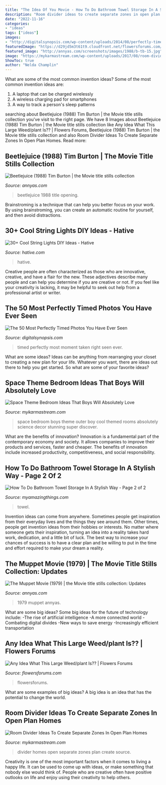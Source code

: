 ```yaml
---
title: "The Idea Of You Movie - How To Do Bathroom Towel Storage In A Stylish Way"
description: "Room divider ideas to create separate zones in open plan homes"
date: "2022-11-16"
categories:
- "ideas"
tags: ["ideas"]
images:
- "http://digitalsynopsis.com/wp-content/uploads/2014/08/perfectly-timed-photos-taken-at-the-right-moment-29.jpg"
featuredImage: "https://d29jd5m3t61t9.cloudfront.net/flowersforums.com/images/fbfiles/images/image-4240657934a45b6c812ddd7c8dc120d5_v_1470691820.jpeg"
featured_image: "http://annyas.com/screenshots/images/1988/b-tb-15.jpg"
image: "https://mykarmastream.com/wp-content/uploads/2017/08/room-divider-10.jpg"
ShowToc: true
author: "Nelda Champlin"
---
```



What are some of the most common invention ideas?
Some of the most common invention ideas are: 
1. A laptop that can be charged wirelessly
2. A wireless charging pad for smartphones
3. A way to track a person's sleep patterns

	

		
searching about Beetlejuice (1988) Tim Burton | the Movie title stills collection you've visit to the right page. We have 8 Images about Beetlejuice (1988) Tim Burton | the Movie title stills collection like Any Idea What This Large Weed/plant Is?? | Flowers Forums, Beetlejuice (1988) Tim Burton | the Movie title stills collection and also Room Divider Ideas To Create Separate Zones In Open Plan Homes. Read more:
		
    
## Beetlejuice (1988) Tim Burton | The Movie Title Stills Collection

<img loading=lazy src="http://annyas.com/screenshots/images/1988/b-tb-15.jpg" onerror="this.onerror=null;this.src='https://tse1.mm.bing.net/th?id=OIP.YwdSLj-v7LnDUEHqr4Ie7QHaEK&amp;pid=15.1';" alt="Beetlejuice (1988) Tim Burton | the Movie title stills collection">

_Source: annyas.com_

>beetlejuice 1988 title opening. 

	

Brainstroming is a technique that can help you better focus on your work. By using brainstroming, you can create an automatic routine for yourself, and then avoid distractions.

    
## 30+ Cool String Lights DIY Ideas - Hative

<img loading=lazy src="http://hative.com/wp-content/uploads/2015/01/string-lights-diy-ideas/7-string-lights-diy-ideas.jpg" onerror="this.onerror=null;this.src='https://tse1.mm.bing.net/th?id=OIP.YEEweGHGFbA0n5-Bs02HpQHaLL&amp;pid=15.1';" alt="30+ Cool String Lights DIY Ideas - Hative">

_Source: hative.com_

>hative. 

	

Creative people are often characterized as those who are innovative, creative, and have a flair for the new. These adjectives describe many people and can help you determine if you are creative or not. If you feel like your creativity is lacking, it may be helpful to seek out help from a professional artist or writer.

    
## The 50 Most Perfectly Timed Photos You Have Ever Seen

<img loading=lazy src="http://digitalsynopsis.com/wp-content/uploads/2014/08/perfectly-timed-photos-taken-at-the-right-moment-29.jpg" onerror="this.onerror=null;this.src='https://tse1.mm.bing.net/th?id=OIP.yR1V_7r534cFg-GmIYP4UgHaKi&amp;pid=15.1';" alt="The 50 Most Perfectly Timed Photos You Have Ever Seen">

_Source: digitalsynopsis.com_

>timed perfectly most moment taken right seen ever. 

	

What are some ideas?
Ideas can be anything from rearranging your closet to creating a new plan for your life. Whatever you want, there are ideas out there to help you get started. So what are some of your favorite ideas?

    
## Space Theme Bedroom Ideas That Boys Will Absolutely Love

<img loading=lazy src="https://mykarmastream.com/wp-content/uploads/2018/02/space-theme-bedroom-12-.jpg" onerror="this.onerror=null;this.src='https://tse3.mm.bing.net/th?id=OIP.KmEL59G6mAukG4hrm4EOYQHaKD&amp;pid=15.1';" alt="Space Theme Bedroom Ideas That Boys Will Absolutely Love">

_Source: mykarmastream.com_

>space bedroom boys theme outer boy cool themed rooms absolutely science decor stunning super discover. 

	

What are the benefits of innovation?
Innovation is a fundamental part of the contemporary economy and society. It allows companies to improve their products and services, faster and cheaper. The benefits of innovation include increased productivity, competitiveness, and social responsibility.

    
## How To Do Bathroom Towel Storage In A Stylish Way - Page 2 Of 2

<img loading=lazy src="https://myamazingthings.com/wp-content/uploads/2017/06/towel-storage-1-1.jpg" onerror="this.onerror=null;this.src='https://tse3.mm.bing.net/th?id=OIP.TKUIHUPtN4CmSCZbT_r7rwHaK4&amp;pid=15.1';" alt="How To Do Bathroom Towel Storage In A Stylish Way - Page 2 of 2">

_Source: myamazingthings.com_

>towel. 

	

Invention ideas can come from anywhere. Sometimes people get inspiration from their everyday lives and the things they see around them. Other times, people get invention ideas from their hobbies or interests. No matter where someone gets their inspiration, turning an idea into a reality takes hard work, dedication, and a little bit of luck. The best way to increase your chances of success is to have a clear plan and be willing to put in the time and effort required to make your dream a reality.

    
## The Muppet Movie (1979) | The Movie Title Stills Collection: Updates

<img loading=lazy src="http://annyas.com/screenshots/images/1979/mm-jf-12.jpg" onerror="this.onerror=null;this.src='https://tse2.mm.bing.net/th?id=OIP.kUCOHbLXKvG4XoAnQy_aKQHaEA&amp;pid=15.1';" alt="The Muppet Movie (1979) | the Movie title stills collection: Updates">

_Source: annyas.com_

>1979 muppet annyas. 

	

What are some big ideas?
Some big ideas for the future of technology include: 
-The rise of artificial intelligence 
-A more connected world 
-Combating digital divides 
-New ways to save energy 
-Increasingly efficient transportation

    
## Any Idea What This Large Weed/plant Is?? | Flowers Forums

<img loading=lazy src="https://d29jd5m3t61t9.cloudfront.net/flowersforums.com/images/fbfiles/images/image-4240657934a45b6c812ddd7c8dc120d5_v_1470691820.jpeg" onerror="this.onerror=null;this.src='https://tse1.mm.bing.net/th?id=OIP.w5C_huGYVt3BIiJ6DNun5QHaJ4&amp;pid=15.1';" alt="Any Idea What This Large Weed/plant Is?? | Flowers Forums">

_Source: flowersforums.com_

>flowersforums. 

	

What are some examples of big ideas?
A big idea is an idea that has the potential to change the world.

    
## Room Divider Ideas To Create Separate Zones In Open Plan Homes

<img loading=lazy src="https://mykarmastream.com/wp-content/uploads/2017/08/room-divider-10.jpg" onerror="this.onerror=null;this.src='https://tse1.mm.bing.net/th?id=OIP.HMLwVRvk_BoXqQ-27X7AMQHaQI&amp;pid=15.1';" alt="Room Divider Ideas To Create Separate Zones In Open Plan Homes">

_Source: mykarmastream.com_

>divider homes open separate zones plan create source. 

	

Creativity is one of the most important factors when it comes to living a happy life. It can be used to come up with ideas, or make something that nobody else would think of. People who are creative often have positive outlooks on life and enjoy using their creativity to help others.

